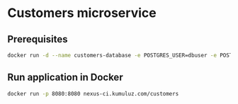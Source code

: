 # Customers microservice

## Prerequisites

```bash
docker run -d --name customers-database -e POSTGRES_USER=dbuser -e POSTGRES_PASSWORD=postgres -e POSTGRES_DB=customer -p 5432:5432 postgres:latest
```

## Run application in Docker

```bash
docker run -p 8080:8080 nexus-ci.kumuluz.com/customers
```
